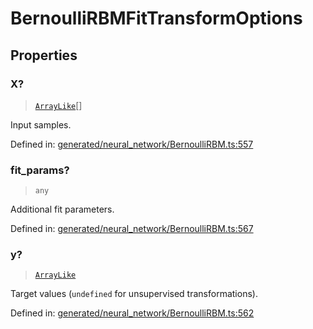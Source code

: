 # BernoulliRBMFitTransformOptions

## Properties

### X?

> [`ArrayLike`](../types/ArrayLike.md)[]

Input samples.

Defined in:  [generated/neural\_network/BernoulliRBM.ts:557](https://github.com/transitive-bullshit/scikit-learn-ts/blob/122b3c0/packages/sklearn/src/generated/neural_network/BernoulliRBM.ts#L557)

### fit\_params?

> `any`

Additional fit parameters.

Defined in:  [generated/neural\_network/BernoulliRBM.ts:567](https://github.com/transitive-bullshit/scikit-learn-ts/blob/122b3c0/packages/sklearn/src/generated/neural_network/BernoulliRBM.ts#L567)

### y?

> [`ArrayLike`](../types/ArrayLike.md)

Target values (`undefined` for unsupervised transformations).

Defined in:  [generated/neural\_network/BernoulliRBM.ts:562](https://github.com/transitive-bullshit/scikit-learn-ts/blob/122b3c0/packages/sklearn/src/generated/neural_network/BernoulliRBM.ts#L562)
